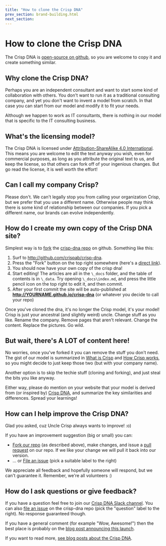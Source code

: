 ```yaml
---
title: "How to clone the Crisp DNA"
prev_section: brand-building.html
next_section: 
---
```


How to clone the Crisp DNA
==========================

The Crisp DNA is [open-source on github](https://github.com/crispab/crisp-dna), so you are welcome to copy it and create something similar.

Why clone the Crisp DNA?
------------------------

Perhaps you are an independent consultant and want to start some kind of collaboration with others. You don't want to run it as a traditional consulting company, and yet you don't want to invent a model from scratch. In that case you can start from our model and modify it to fit your needs.

Although we happen to work as IT consultants, there is nothing in our model that is specific to the IT consulting business.

What's the licensing model?
---------------------------

The Crisp DNA is licensed under [Attribution-ShareAlike 4.0 International](http://creativecommons.org/licenses/by-sa/4.0/). This means you are welcome to edit the text anyway you wish, even for commercial purposes, as long as you attribute the original text to us, and keep the license, so that others can fork off of your ingenious changes. But go read the license, it is well worth the effort!

Can I call my company Crisp?
----------------------------

Please don't. We can't legally stop you from calling your organization Crisp, but we prefer that you use a different name. Otherwise people may think there is some kind of relationship between our companies. If you pick a different name, our brands can evolve independently.

How do I create my own copy of the Crisp DNA site?
--------------------------------------------------

Simplest way is to [fork](https://help.github.com/articles/fork-a-repo/) the [crisp-dna repo](https://github.com/crispab/crisp-dna) on github. Something like this:

1.  Surf to <http://github.com/crispab/crisp-dna>.
2.  Press the "Fork" button on the top right somewhere (here's a [direct link](https://github.com/crispab/crisp-dna/fork)).
3.  You should now have your own copy of the crisp dna!
4.  Start editing! The articles are all in the `\_docs` folder, and the table of contents is in `\_data`. Try opening `\_docs\index.md`, and press the little pencil icon on the top right to edit it, and then commit.
5.  After your first commit the site will be auto-published at **http://YOURNAME.github.io/crisp-dna** (or whatever you decide to call your repo)

Once you've cloned the dna, it's no longer the Crisp model, it's your model! Crisp is just your ancestral (and slightly weird) uncle. Change stuff as you like. Rename the company. Remove pages that aren't relevant. Change the content. Replace the pictures. Go wild.

But wait, there's A LOT of content here!
---------------------------------------

No worries, once you've forked it you can remove the stuff you don't need. The gist of our model is summarized in [What is Crisp](what-is-crisp.html) and [How Crisp works](how-crisp-works.html), so you might decide to just keep those two (but with your company name).

Another option is to skip the techie stuff (cloning and forking), and just steal the bits you like anyway.

Either way, please do mention on your website that your model is derived from (or inspired by) [Crisp DNA](http://dna.crisp.se), and summarize the key similarities and differences. Spread your learnings!

How can I help improve the Crisp DNA?
-------------------------------------

Glad you asked, cuz Uncle Crisp always wants to improve! :o)

If you have an improvement suggestion (big or small) you can:

- [Fork our repo](https://github.com/crispab/crisp-dna/fork) (as described above), make changes, and issue a [pull request](https://help.github.com/articles/using-pull-requests/) on our repo. If we like your change we will pull it back into our version.
- ... or [File an issue](https://github.com/crispab/crisp-dna/issues/new) (pick a suitable label to the right)

We appreciate all feedback and hopefully someone will respond, but we can't guarantee it. Remember, we're all volunteers :)

How do I ask questions or give feedback?
----------------------------------------

If you have a question feel free to join our [Crisp DNA Slack channel](https://crispdna.slack.com/). You can also [file an issue](https://github.com/crispab/crisp-dna/issues/new) on the crisp-dna repo (pick the "question" label to the right). No response guaranteed though.

If you have a general comment (for example "Wow, Awesome!") then the best place is probably on the [blog post announcing this launch](http://blog.crisp.se/2015/01/23/maxwenzin/crisp-dna-is-now-open-source).

If you want to read more, [see blog posts about the Crisp DNA](https://blog.crisp.se/category/crisp-dna).

